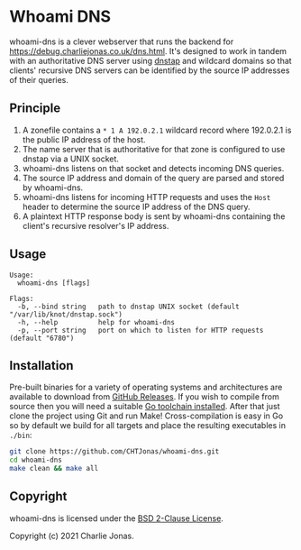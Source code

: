 # Whoami DNS

whoami-dns is a clever webserver that runs the backend for https://debug.charliejonas.co.uk/dns.html. It's designed to work in tandem with an authoritative DNS server using [dnstap](https://dnstap.info) and wildcard domains so that clients' recursive DNS servers can be identified by the source IP addresses of their queries.

## Principle

1. A zonefile contains a `* 1 A 192.0.2.1` wildcard record where 192.0.2.1 is the public IP address of the host.
2. The name server that is authoritative for that zone is configured to use dnstap via a UNIX socket.
3. whoami-dns listens on that socket and detects incoming DNS queries.
4. The source IP address and domain of the query are parsed and stored by whoami-dns.
5. whoami-dns listens for incoming HTTP requests and uses the `Host` header to determine the source IP address of the DNS query.
6. A plaintext HTTP response body is sent by whoami-dns containing the client's recursive resolver's IP address.

## Usage

```
Usage:
  whoami-dns [flags]

Flags:
  -b, --bind string   path to dnstap UNIX socket (default "/var/lib/knot/dnstap.sock")
  -h, --help          help for whoami-dns
  -p, --port string   port on which to listen for HTTP requests (default "6780")
```

## Installation

Pre-built binaries for a variety of operating systems and architectures are available to download from [GitHub Releases](https://github.com/CHTJonas/whoami-dns/releases). If you wish to compile from source then you will need a suitable [Go toolchain installed](https://golang.org/doc/install). After that just clone the project using Git and run Make! Cross-compilation is easy in Go so by default we build for all targets and place the resulting executables in `./bin`:

```bash
git clone https://github.com/CHTJonas/whoami-dns.git
cd whoami-dns
make clean && make all
```

## Copyright

whoami-dns is licensed under the [BSD 2-Clause License](https://opensource.org/licenses/BSD-2-Clause).

Copyright (c) 2021 Charlie Jonas.
